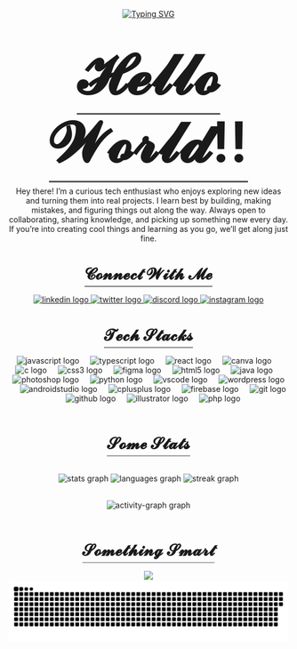 <div align="center">
<a href="https://git.io/typing-svg"><img src="https://readme-typing-svg.herokuapp.com?font=+JetBrains+Mono&weight=500&size=22&pause=1000&color=A70000&background=FFC923&center=true&vCenter=true&width=600&lines=Welcome+to+my+digital+playground" alt="Typing SVG" /></a>
</div>
  <h1 align="center">
  <span style="border-bottom: 3px solid #555; padding-bottom: 10px; font-size: 100px; font-weight: 600;">
    𝓗𝓮𝓵𝓵𝓸 𝓦𝓸𝓻𝓵𝓭!!
  </span>

</h1>






<p align="center">Hey there! I’m a curious tech enthusiast who enjoys exploring new ideas and turning them into real projects.
I learn best by building, making mistakes, and figuring things out along the way.
Always open to collaborating, sharing knowledge, and picking up something new every day.
If you’re into creating cool things and learning as you go, we’ll get along just fine.</p>



<h1 align="center">
  <span style="border-bottom: 2px solid #777; padding-bottom: 4px; font-size: 28px;">
    𝓒𝓸𝓷𝓷𝓮𝓬𝓽 𝓦𝓲𝓽𝓱 𝓜𝓮
  </span>
</h1>



<div align="center">
  <a href="https://www.linkedin.com/in/sambhavchugh/" target="_blank">
    <img src="https://raw.githubusercontent.com/maurodesouza/profile-readme-generator/master/src/assets/icons/social/linkedin/default.svg" width="52" height="40" alt="linkedin logo"  />
  </a>
  <a href="https://x.com/SambhavChugh" target="_blank">
    <img src="https://raw.githubusercontent.com/maurodesouza/profile-readme-generator/master/src/assets/icons/social/twitter/default.svg" width="52" height="40" alt="twitter logo"  />
  </a>
  <a href="https://discord.com/channels/@me" target="_blank">
    <img src="https://raw.githubusercontent.com/maurodesouza/profile-readme-generator/master/src/assets/icons/social/discord/default.svg" width="52" height="40" alt="discord logo"  />
  </a>
  <a href="https://www.instagram.com/sambhav.chugh" target="_blank">
    <img src="https://raw.githubusercontent.com/maurodesouza/profile-readme-generator/master/src/assets/icons/social/instagram/default.svg" width="52" height="40" alt="instagram logo"  />
  </a>
  
</div>


<h1 align="center">
  <span style="border-bottom: 2px solid #888; padding-bottom: 4px; font-size: 28px;">
    𝓣𝓮𝓬𝓱 𝓢𝓽𝓪𝓬𝓴𝓼
  </span>
</h1>



<div align="center">
  <img src="https://cdn.jsdelivr.net/gh/devicons/devicon/icons/javascript/javascript-original.svg" height="40" alt="javascript logo"  />
  <img width="12" />
  <img src="https://cdn.jsdelivr.net/gh/devicons/devicon/icons/typescript/typescript-original.svg" height="40" alt="typescript logo"  />
  <img width="12" />
  <img src="https://cdn.jsdelivr.net/gh/devicons/devicon/icons/react/react-original.svg" height="40" alt="react logo"  />
  <img width="12" />
  <img src="https://cdn.jsdelivr.net/gh/devicons/devicon/icons/canva/canva-original.svg" height="40" alt="canva logo"  />
  <img width="12" />
  <img src="https://cdn.jsdelivr.net/gh/devicons/devicon/icons/c/c-original.svg" height="40" alt="c logo"  />
  <img width="12" />
  <img src="https://cdn.jsdelivr.net/gh/devicons/devicon/icons/css3/css3-original.svg" height="40" alt="css3 logo"  />
  <img width="12" />
  <img src="https://cdn.jsdelivr.net/gh/devicons/devicon/icons/figma/figma-original.svg" height="40" alt="figma logo"  />
  <img width="12" />
  <img src="https://cdn.jsdelivr.net/gh/devicons/devicon/icons/html5/html5-original.svg" height="40" alt="html5 logo"  />
  <img width="12" />
  <img src="https://cdn.jsdelivr.net/gh/devicons/devicon/icons/java/java-original.svg" height="40" alt="java logo"  />
  <img width="12" />
  <img src="https://cdn.jsdelivr.net/gh/devicons/devicon/icons/photoshop/photoshop-plain.svg" height="40" alt="photoshop logo"  />
  <img width="12" />
  <img src="https://cdn.jsdelivr.net/gh/devicons/devicon/icons/python/python-original.svg" height="40" alt="python logo"  />
  <img width="12" />
  <img src="https://cdn.jsdelivr.net/gh/devicons/devicon/icons/vscode/vscode-original.svg" height="40" alt="vscode logo"  />
  <img width="12" />
  <img src="https://cdn.jsdelivr.net/gh/devicons/devicon/icons/wordpress/wordpress-original.svg" height="40" alt="wordpress logo"  />
  <img width="12" />
  <img src="https://cdn.jsdelivr.net/gh/devicons/devicon/icons/androidstudio/androidstudio-original.svg" height="40" alt="androidstudio logo"  />
  <img width="12" />
  <img src="https://cdn.jsdelivr.net/gh/devicons/devicon/icons/cplusplus/cplusplus-original.svg" height="40" alt="cplusplus logo"  />
  <img width="12" />
  <img src="https://cdn.jsdelivr.net/gh/devicons/devicon/icons/firebase/firebase-plain.svg" height="40" alt="firebase logo"  />
  <img width="12" />
  <img src="https://cdn.jsdelivr.net/gh/devicons/devicon/icons/git/git-original.svg" height="40" alt="git logo"  />
  <img width="12" />
  <img src="https://cdn.jsdelivr.net/gh/devicons/devicon/icons/github/github-original.svg" height="40" alt="github logo"  />
  <img width="12" />
  <img src="https://cdn.jsdelivr.net/gh/devicons/devicon/icons/illustrator/illustrator-plain.svg" height="40" alt="illustrator logo"  />
  <img width="12" />
  <img src="https://cdn.jsdelivr.net/gh/devicons/devicon/icons/php/php-original.svg" height="40" alt="php logo"  />
</div>
<br>


<h1 align="center">
  <span style="border-bottom: 2px solid #999; padding-bottom: 4px; font-size: 28px;">
    𝓢𝓸𝓶𝓮 𝓢𝓽𝓪𝓽𝓼
  </span>
</h1>



<br clear="both">

<div align="center">
  <img src="https://github-readme-stats.vercel.app/api?username=Gemstalker0871&hide_title=false&hide_rank=false&show_icons=true&include_all_commits=true&count_private=true&disable_animations=false&theme=moltack&locale=en&hide_border=false&order=1" height="150" alt="stats graph"  />
  <img src="https://github-readme-stats.vercel.app/api/top-langs?username=Gemstalker0871&locale=en&hide_title=false&layout=compact&card_width=320&langs_count=5&theme=moltack&hide_border=false&order=2" height="150" alt="languages graph"  />
  <img src="https://streak-stats.demolab.com?user=Gemstalker0871&locale=en&mode=daily&theme=moltack&hide_border=false&border_radius=5&order=3" height="150" alt="streak graph"  />
</div>




<p align="left"></p>



<br clear="both">

<div align="center">
  <img src="https://github-readme-activity-graph.vercel.app/graph?username=Gemstalker0871&radius=16&theme=high-contrast&area=true&order=5" height="300" alt="activity-graph graph"  />
</div>
<br>


<h1 align="center">
  <span style="border-bottom: 2px solid #aaa; padding-bottom: 4px; font-size: 28px;">
    𝓢𝓸𝓶𝓮𝓽𝓱𝓲𝓷𝓰 𝓢𝓶𝓪𝓻𝓽
  </span>
</h1>



<div align="center">
  <img height="200" src="https://quotes-github-readme.vercel.app/api?type=horizontal&theme=dark"  />
</div>


<picture>
  <source media="(prefers-color-scheme: dark)" srcset="https://raw.githubusercontent.com/Gemstalker0871/Gemstalker0871/output/github-snake-dark.svg" />
  <source media="(prefers-color-scheme: light)" srcset="https://raw.githubusercontent.com/Gemstalker0871/Gemstalker0871/output/github-snake.svg" />
  <img alt="github-snake" src="https://raw.githubusercontent.com/Gemstalker0871/Gemstalker0871/output/github-snake.svg" />
</picture>

